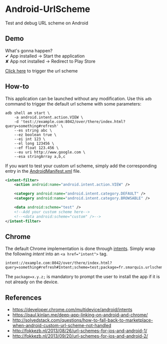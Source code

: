 # Android-UrlScheme
Test and debug URL scheme on Android

## Demo

What's gonna happen?  
✔ App installed → Start the application  
✘ App not installed → Redirect to Play Store  

[Click here](intent://example.com:8042/over/there/index.html?query=something#refresh#Intent;scheme=test;package=fr.smarquis.urlscheme;action=android.intent.action.VIEW;S.string=abc;B.boolean=true;i.int=123;l.long=123456;f.float=123.456;end) to trigger the url scheme

## How-to

This application can be launched without any modification.
Use this `adb` command to trigger the default url scheme with some parameters:
```shell
adb shell am start \
    -a android.intent.action.VIEW \
    -d 'test://example.com:8042/over/there/index.html?query=something#refresh' \
    --es string abc \
    --ez boolean true \
    --ei int 123 \
    --el long 123456 \
    --ef float 123.456 \
    --eu uri http://www.google.com \
    --esa stringArray a,b,c
```

If you want to test your custom url scheme, simply add the corresponding entry in the [AndroidManifest.xml](app/src/main/AndroidManifest.xml) file.
```xml
<intent-filter>
    <action android:name="android.intent.action.VIEW" />

    <category android:name="android.intent.category.DEFAULT" />
    <category android:name="android.intent.category.BROWSABLE" />

    <data android:scheme="test" />
    <!--Add your custom scheme here-->
    <!--<data android:scheme="custom" />-->
</intent-filter>
```

## Chrome

The default Chrome implementation is done through [intents](https://developer.chrome.com/multidevice/android/intents).
Simply wrap the following *intent* into an `<a href="intent">` tag.
```
intent://example.com:8042/over/there/index.html?query=something#refresh#Intent;scheme=test;package=fr.smarquis.urlscheme;action=android.intent.action.VIEW;S.string=abc;B.boolean=true;i.int=123;l.long=123456;f.float=123.456;end
```

The `package=x.y.z;` is mandatory to prompt the user to install the app if it is not already on the device.

## References

- https://developer.chrome.com/multidevice/android/intents
- https://paul.kinlan.me/deep-app-linking-on-android-and-chrome/
- http://solvedstack.com/questions/how-to-fall-back-to-marketplace-when-android-custom-url-scheme-not-handled
- http://fokkezb.nl/2013/08/26/url-schemes-for-ios-and-android-1/
- http://fokkezb.nl/2013/09/20/url-schemes-for-ios-and-android-2/

